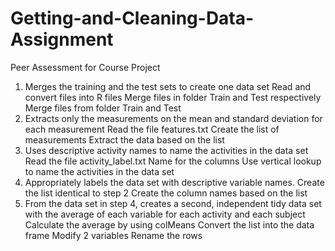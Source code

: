 # Getting-and-Cleaning-Data-Assignment
Peer Assessment for Course Project
1.	Merges the training and the test sets to create one data set
    Read and convert files into R files
    Merge files in folder Train and Test respectively
    Merge files from folder Train and Test
2.	Extracts only the measurements on the mean and standard deviation for each measurement
    Read the file features.txt
    Create the list of measurements
    Extract the data based on the list
3.	Uses descriptive activity names to name the activities in the data set
    Read the file activity_label.txt
    Name for the columns
    Use vertical lookup to name the activities in the data set
4.	Appropriately labels the data set with descriptive variable names.
    Create the list identical to step 2
    Create the column names based on the list
5.	From the data set in step 4, creates a second, independent tidy data set with the average of each variable for each activity and each subject
    Calculate the average by using colMeans
    Convert the list into the data frame
    Modify 2 variables
    Rename the rows
